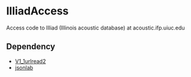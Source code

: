 IlliadAccess
============

Access code to Illiad (Illinois acoustic database) at acoustic.ifp.uiuc.edu

## Dependency

- [V1_1urlread2](http://undocumentedmatlab.com/blog/expanding-urlreads-capabilities)
- [jsonlab](http://www.mathworks.com/matlabcentral/fileexchange/33381-jsonlab--a-toolbox-to-encode-decode-json-files-in-matlab-octave)
